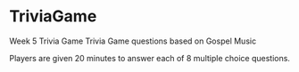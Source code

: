 # TriviaGame
Week 5 Trivia Game 
Trivia Game questions based on Gospel Music 

Players are given 20 minutes to answer each of 8 multiple choice questions. 
